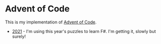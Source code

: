 # Advent of Code

This is my implementation of [Advent of Code](https://adventofcode.com/).

* [2021](/2021) - I'm using this year's puzzles to learn F#. I'm getting it, slowly but surely!
